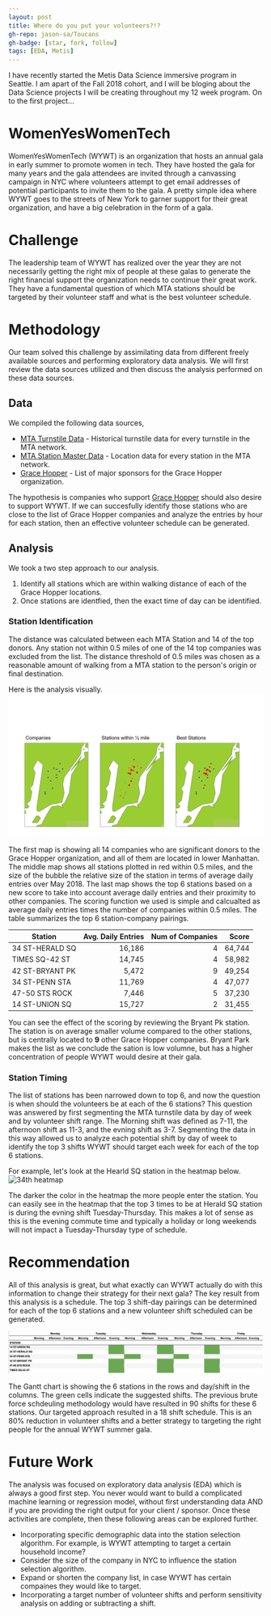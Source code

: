 ```yaml
---
layout: post
title: Where do you put your volunteers?!?
gh-repo: jason-sa/Toucans
gh-badge: [star, fork, follow]
tags: [EDA, Metis]
---
```


I have recently started the Metis Data Science immersive program in Seattle. I am apart of the Fall 2018 cohort, and I will be bloging about the Data Science projects I will be creating throughout my 12 week program. On to the first project...

# WomenYesWomenTech
WomenYesWomenTech (WYWT) is an organization that hosts an annual gala in early summer to promote women in tech. They have hosted the gala for many years and the gala attendees are invited through a canvassing campaign in NYC where volunteers attempt to get email addresses of potential participants to invite them to the gala. A pretty simple idea where WYWT goes to the streets of New York to garner support for their great organization, and have a big celebration in the form of a gala.

# Challenge
The leadership team of WYWT has realized over the year they are not necessarily getting the right mix of people at these galas to generate the right financial support the organization needs to continue their great work. They have a fundamental question of which MTA stations should be targeted by their volunteer staff and what is the best volunteer schedule.

# Methodology
Our team solved this challenge by assimilating data from different freely available sources and performing exploratory data analysis. We will first review the data sources utilized and then discuss the analysis performed on these data sources.

## Data
We compiled the following data sources,
* [MTA Turnstile Data](http://web.mta.info/developers/turnstile.html) - Historical turnstile data for every turnstile in the MTA network.
* [MTA Station Master Data](https://data.cityofnewyork.us/Transportation/Subway-Stations/arq3-7z49) - Location data for every station in the MTA network.
* [Grace Hopper](https://ghc.anitab.org/2017-sponsorships/corporate-sponsors/) - List of major sponsors for the Grace Hopper organization.

The hypothesis is companies who support [Grace Hopper](https://ghc.anitab.org/) should also desire to support WYWT. If we can succesfully identify those stations who are close to the list of Grace Hopper companies and analyze the entries by hour for each station, then an effective volunteer schedule can be generated.

## Analysis
We took a two step approach to our analysis.
1. Identify all stations which are within walking distance of each of the Grace Hopper locations.
2. Once stations are identfied, then the exact time of day can be identified.

### Station Identification
The distance was calculated between each MTA Station and 14 of the top donors. Any station not within 0.5 miles of one of the 14 top companies was excluded from the list. The distance threshold of 0.5 miles was chosen as a reasonable amount of walking from a MTA station to the person's origin or final destination. 

Here is the analysis visually. 
![station selection image](/img/station_selection.svg)

The first map is showing all 14 companies who are significant donors to the Grace Hopper organization, and all of them are located in lower Manhattan. The middle map shows all stations plotted in red within 0.5 miles, and the size of the bubble the relative size of the station in terms of average daily entries over May 2018. The last map shows the top 6 stations based on a new score to take into account average daily entries and their proximity to other companies. The scoring function we used is simple and calcualted as average daily entries times the number of companies within 0.5 miles. The table summarizes the top 6 station-company pairings.

| Station | Avg. Daily Entries | Num of Companies | Score |
|---|---:|---:|---:|
| 34 ST-HERALD SQ | 16,186 | 4 | 64,744
| TIMES SQ-42 ST  | 14,745 | 4 | 58,982
| 42 ST-BRYANT PK | 5,472  | 9 | 49,254
| 34 ST-PENN STA  | 11,769 | 4 | 47,077
| 47-50 STS ROCK  | 7,446  | 5 | 37,230
| 14 ST-UNION SQ  | 15,727 | 2 | 31,455

You can see the effect of the scoring by reviewing the Bryant Pk station. The station is on average smaller volume compared to the other stations, but is centrally located to **9** other Grace Hopper companies. Bryant Park makes the list as we conclude the sation is low volumne, but has a higher concentration of people WYWT would desire at their gala.

### Station Timing 
The list of stations has been narrowed down to top 6, and now the question is when should the volunteers be at each of the 6 stations? This question was answered by first segmenting the MTA turnstile data by day of week and by volunteer shift range. The Morning shift was defined as 7-11, the afternoon shift as 11-3, and the evning shift as 3-7. Segmenting the data in this way allowed us to analyze each potential shift by day of week to identify the top 3 shifts WYWT should target each week for each of the top 6 stations. 

For example, let's look at the Hearld SQ station in the heatmap below.
![34th heatmap](/images/34_ST-HERALD_SQ.svg)

The darker the color in the heatmap the more people enter the station. You can easily see in the heatmap that the top 3 times to be at Herald SQ station is during the evning shift Tuesday-Thursday. This makes a lot of sense as this is the evening commute time and typically a holiday or long weekends will not impact a Tuesday-Thursday type of schedule.

# Recommendation
All of this analysis is great, but what exactly can WYWT actually do with this information to change their strategy for their next gala? The key result from this analysis is a schedule. The top 3 shift-day pairings can be determined for each of the top 6 stations and a new volunteer shift scheduled can be generated.

![Schedule Gantt Chart](/img/gantt_schedule.png)

The Gantt chart is showing the 6 stations in the rows and day/shift in the columns. The green cells indicate the suggested shifts. The previous brute force schdeuling methodology would have resulted in 90 shifts for these 6 stations. Our targeted approach resulted in a 18 shift schedule. This is an 80% reduction in volunteer shifts and a better strategy to targeting the right people for the annual WYWT summer gala.

# Future Work
The analysis was focused on exploratory data analysis (EDA) which is always a good first step. You never would want to build a complicated machine learning or regression model, without first understanding data AND if you are providing the right output for your client / sponsor. Once these activities are complete, then these following areas can be explored further.
* Incorporating specific demographic data into the station selection algorithm. For example, is WYWT attempting to target a certain household income?
* Consider the size of the company in NYC to influence the station selection algorithm.
* Expand or shorten the company list, in case WYWT has certain compaines they would like to target.
* Incorporating a target number of volunteer shifts and perform sensitivity analysis on adding or subtracting a shift. 



